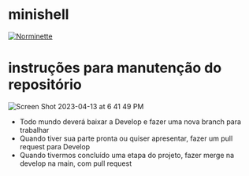 # minishell
[![Norminette](https://github.com/izacabral/minishell/actions/workflows/norminette.yml/badge.svg)](https://github.com/izacabral/minishell/actions/workflows/norminette.yml)
# instruções para manutenção do repositório

![Screen Shot 2023-04-13 at 6 41 49 PM](https://user-images.githubusercontent.com/107276428/231889316-78f4833c-3668-455c-9e65-d354a5f1a26b.png)

- Todo mundo deverá baixar a Develop e fazer uma nova branch para trabalhar
- Quando tiver sua parte pronta ou quiser apresentar, fazer um pull request para Develop
- Quando tivermos concluído uma etapa do projeto, fazer merge na develop na main, com pull request

